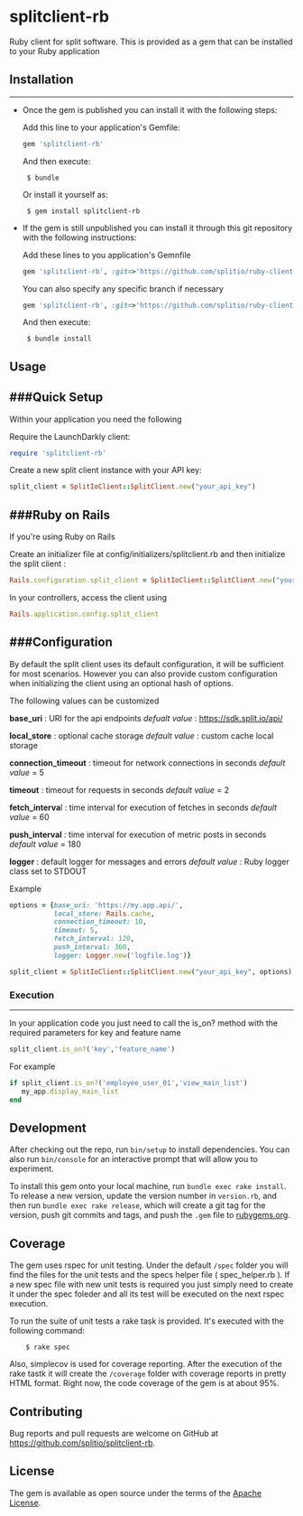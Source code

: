 # splitclient-rb

Ruby client for split software. This is provided as a gem that can be installed to your Ruby application

## Installation
----------

 - Once the gem is published you can install it with the following steps:

	Add this line to your application's Gemfile:

	```ruby
	gem 'splitclient-rb'
	```

	And then execute:

	    $ bundle

	Or install it yourself as:

	    $ gem install splitclient-rb

 - If the gem is still unpublished you can install it through this git repository with the following instructions:

	Add these lines to you application's Gemnfile
	```ruby
	gem 'splitclient-rb', :git=>'https://github.com/splitio/ruby-client.git',
	```
	You can also specify any specific branch if necessary
	```ruby
	gem 'splitclient-rb', :git=>'https://github.com/splitio/ruby-client.git', :branch=>'development'
	```
	And then execute:

	    $ bundle install

## Usage
###Quick Setup
------
Within your application you need the following

Require the LaunchDarkly client:
```ruby
require 'splitclient-rb'
```

Create a new split client instance with your API key:
```ruby
split_client = SplitIoClient::SplitClient.new("your_api_key")
```
###Ruby on Rails
----
If you're using Ruby on Rails

Create an initializer file at config/initializers/splitclient.rb and then initialize the split client :
```ruby
Rails.configuration.split_client = SplitIoClient::SplitClient.new("your_api_key")
```
In your controllers, access the client using

```ruby
Rails.application.config.split_client
```

###Configuration
---
By default the split client uses its default configuration, it will be sufficient for most scenarios. However you can also provide custom configuration when initializing the client using an optional hash of options.

The following values can be customized

**base_uri** :  URI for the api endpoints
*defualt value* :  https://sdk.split.io/api/

**local_store** : optional cache storage
*default value* : custom cache local storage

**connection_timeout** :  timeout for network connections in seconds
*default value* =   5

**timeout** : timeout for requests in seconds
*default value* = 2

**fetch_interva**l : time interval for execution of fetches in seconds
*default value* = 60

**push_interval** : time interval for execution of metric posts in seconds
*default value* = 180

**logger** : default logger for messages and errors
*default value* : Ruby logger class set to STDOUT

Example
```ruby
options = {base_uri: 'https://my.app.api/',
           local_store: Rails.cache,
           connection_timeout: 10,
           timeout: 5,
           fetch_interval: 120,
           push_interval: 360,
           logger: Logger.new('logfile.log')}

split_client = SplitIoClient::SplitClient.new("your_api_key", options)
```
### Execution
---
In your application code you just need to call the is_on? method with the required parameters for key and feature name
```ruby
split_client.is_on?('key','feature_name')
```

For example
```ruby
if split_client.is_on?('employee_user_01','view_main_list')
   my_app.display_main_list
end
```

## Development

After checking out the repo, run `bin/setup` to install dependencies. You can also run `bin/console` for an interactive prompt that will allow you to experiment.

To install this gem onto your local machine, run `bundle exec rake install`. To release a new version, update the version number in `version.rb`, and then run `bundle exec rake release`, which will create a git tag for the version, push git commits and tags, and push the `.gem` file to [rubygems.org](https://rubygems.org).

## Coverage

The gem uses rspec for unit testing. Under the default `/spec` folder you will find the files for the unit tests and the specs helper file ( spec_helper.rb ). If a new spec file with new unit tests is required you just simply need to create it under the spec foleder and all its test will be executed on the next rspec execution.

To run the suite of unit tests a rake task is provided. It's executed with the following command:

	    $ rake spec

Also, simplecov is used for coverage reporting. After the execution of the rake tastk it will create the `/coverage` folder with coverage reports in pretty HTML format.
Right now, the code coverage of the gem is at about 95%.


## Contributing

Bug reports and pull requests are welcome on GitHub at https://github.com/splitio/splitclient-rb.


## License

The gem is available as open source under the terms of the [Apache License](http://www.apache.org/licenses/).

